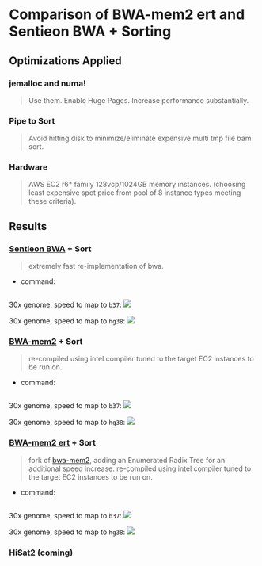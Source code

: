 # Comparison of BWA-mem2 ert and Sentieon BWA + Sorting

## Optimizations Applied


### jemalloc and numa!
  > Use them.
  > Enable Huge Pages.
  > Increase performance substantially.


### Pipe to Sort
  > Avoid hitting disk to minimize/eliminate expensive multi tmp file bam sort.
  
  
### Hardware
  > AWS EC2 r6* family 128vcp/1024GB memory instances. (choosing least expensive spot price from pool of 8 instance types meeting these criteria).
  

## Results
### [Sentieon BWA]() + Sort
  > extremely fast re-implementation of bwa.

  - command:
  ```bash
  
  ```

  30x genome, speed to map to `b37`:
    ![](../../docs/images/assets/b37_ert_aln.png)
  
  30x genome, speed to map to `hg38`:
    ![](../../docs/images/assets/b37_ert_aln.png)
  

### [BWA-mem2](https://github.com/bwa-mem2/bwa-mem2) + Sort
  > re-compiled using intel compiler tuned to the target EC2 instances to be run on.

  - command:
  ```bash
  
  ```
  
  30x genome, speed to map to `b37`:
    ![](../../docs/images/assets/b37_ert_aln.png)
  
  30x genome, speed to map to `hg38`:
    ![](../../docs/images/assets/b37_ert_aln.png)


### [BWA-mem2 ert](https://github.com/bwa-mem2/bwa-mem2/tree/ert) + Sort
  > fork of [bwa-mem2](https://github.com/bwa-mem2/bwa-mem2), adding an Enumerated Radix Tree for an additional speed increase.
  > re-compiled using intel compiler tuned to the target EC2 instances to be run on.

  - command:
  ```bash
  
  ```
  
  30x genome, speed to map to `b37`:
    ![](../../docs/images/assets/b37_ert_aln.png)
  
  30x genome, speed to map to `hg38`:
    ![](../../docs/images/assets/b37_ert_aln.png)
    
    
### HiSat2 (coming)
